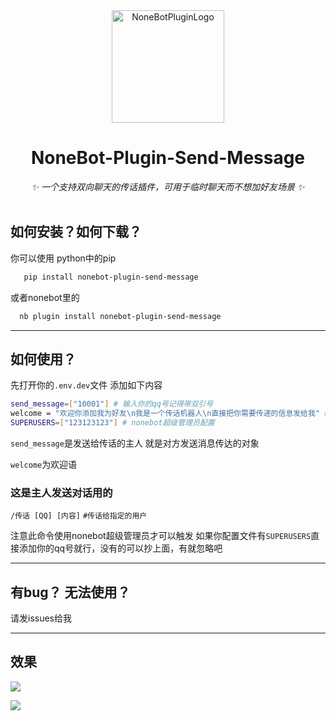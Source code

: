 <div align="center">
  <a href="https://v2.nonebot.dev/store"><img src="https://github.com/A-kirami/nonebot-plugin-template/blob/resources/nbp_logo.png" width="180" height="180" alt="NoneBotPluginLogo"></a>

# NoneBot-Plugin-Send-Message
_✨ 一个支持双向聊天的传话插件，可用于临时聊天而不想加好友场景 ✨_
    <br></br>
</div>

## 如何安装？如何下载？
你可以使用 python中的pip
```bash
   pip install nonebot-plugin-send-message
```

   或者nonebot里的
```bash
  nb plugin install nonebot-plugin-send-message
```
---
## 如何使用？

先打开你的`.env.dev`文件 添加如下内容

```bash
send_message=["10001"] # 输入你的qq号记得带双引号
welcome = "欢迎你添加我为好友\n我是一个传话机器人\n直接把你需要传递的信息发给我" # 欢迎添加好友的信息 发送图片表情请手动cq码
SUPERUSERS=["123123123"] # nonebot超级管理员配置
```

`send_message`是发送给传话的主人 就是对方发送消息传达的对象

`welcome`为欢迎语

### 这是主人发送对话用的

`/传话 [QQ] [内容]` `#传话给指定的用户`

注意此命令使用nonebot超级管理员才可以触发 如果你配置文件有`SUPERUSERS`直接添加你的qq号就行，没有的可以抄上面，有就忽略吧

---
## 有bug？ 无法使用？
请发issues给我

---

## 效果

![](https://s1.ax1x.com/2023/08/12/pPuDEPH.png)

![](https://s1.ax1x.com/2023/08/12/pPuDVGd.png)
